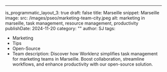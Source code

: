 ---
is_programmatic_layout_3: true
draft: false
title: Marseille
snippet: Marseille
image:
  src: /images/pseo/marketing-team-city.jpeg
  alt: marketing in marseille, task management, resource management, productivity
publishDate: 2024-11-20
category: ""
author: SJ
tags:
  - Marketing
  - Tips
  - Open-Source
  - Team
description: Discover how Worklenz simplifies task management for marketing teams in Marseille. Boost collaboration, streamline workflows, and enhance productivity with our open-source solution.